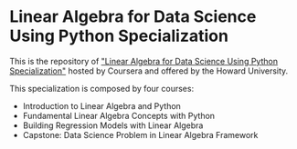 # Linear Algebra for Data Science Using Python Specialization

This is the repository of ["Linear Algebra for Data Science Using Python Specialization"](https://www.coursera.org/specializations/linear-algebra-data-science-python) hosted by Coursera and offered by the Howard University.

This specialization is composed by four courses:  

* Introduction to Linear Algebra and Python
* Fundamental Linear Algebra Concepts with Python
* Building Regression Models with Linear Algebra
* Capstone: Data Science Problem in Linear Algebra Framework

